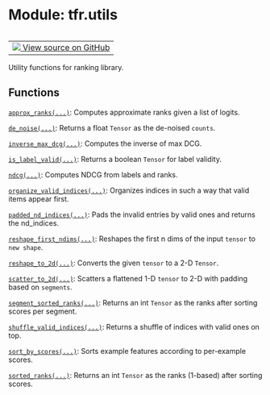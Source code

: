 <div itemscope itemtype="http://developers.google.com/ReferenceObject">
<meta itemprop="name" content="tfr.utils" />
<meta itemprop="path" content="Stable" />
</div>

# Module: tfr.utils

<!-- Insert buttons and diff -->

<table class="tfo-notebook-buttons tfo-api" align="left">

<td>
  <a target="_blank" href="https://github.com/tensorflow/ranking/tree/master/tensorflow_ranking/python/utils.py">
    <img src="https://www.tensorflow.org/images/GitHub-Mark-32px.png" />
    View source on GitHub
  </a>
</td>
</table>

Utility functions for ranking library.

## Functions

[`approx_ranks(...)`](../tfr/utils/approx_ranks.md): Computes approximate ranks
given a list of logits.

[`de_noise(...)`](../tfr/utils/de_noise.md): Returns a float `Tensor` as the
de-noised `counts`.

[`inverse_max_dcg(...)`](../tfr/utils/inverse_max_dcg.md): Computes the inverse
of max DCG.

[`is_label_valid(...)`](../tfr/utils/is_label_valid.md): Returns a boolean
`Tensor` for label validity.

[`ndcg(...)`](../tfr/utils/ndcg.md): Computes NDCG from labels and ranks.

[`organize_valid_indices(...)`](../tfr/utils/organize_valid_indices.md):
Organizes indices in such a way that valid items appear first.

[`padded_nd_indices(...)`](../tfr/utils/padded_nd_indices.md): Pads the invalid
entries by valid ones and returns the nd_indices.

[`reshape_first_ndims(...)`](../tfr/utils/reshape_first_ndims.md): Reshapes the
first n dims of the input `tensor` to `new shape`.

[`reshape_to_2d(...)`](../tfr/utils/reshape_to_2d.md): Converts the given
`tensor` to a 2-D `Tensor`.

[`scatter_to_2d(...)`](../tfr/utils/scatter_to_2d.md): Scatters a flattened 1-D
`tensor` to 2-D with padding based on `segments`.

[`segment_sorted_ranks(...)`](../tfr/utils/segment_sorted_ranks.md): Returns an
int `Tensor` as the ranks after sorting scores per segment.

[`shuffle_valid_indices(...)`](../tfr/utils/shuffle_valid_indices.md): Returns a
shuffle of indices with valid ones on top.

[`sort_by_scores(...)`](../tfr/utils/sort_by_scores.md): Sorts example features
according to per-example scores.

[`sorted_ranks(...)`](../tfr/utils/sorted_ranks.md): Returns an int `Tensor` as
the ranks (1-based) after sorting scores.
